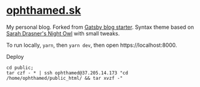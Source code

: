 # [ophthamed.sk](https://www.ophthamed.sk/)

My personal blog. Forked from [Gatsby blog starter](https://github.com/gatsbyjs/gatsby-starter-blog). Syntax theme based on [Sarah Drasner's Night Owl](https://github.com/sdras/night-owl-vscode-theme/) with small tweaks.

To run locally, `yarn`, then `yarn dev`, then open https://localhost:8000.

Deploy

```
cd public;
tar czf - * | ssh ophthamed@37.205.14.173 "cd /home/ophthamed/public_html/ && tar xvzf -"
```
